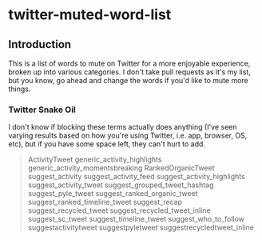 # twitter-muted-word-list

## Introduction

This is a list of words to mute on Twitter for a more enjoyable experience, broken up into various categories. I don't take pull requests as it's my list, but you know, go ahead and change the words if you'd like to mute more things.

### Twitter Snake Oil

I don't know if blocking these terms actually does anything (I've seen varying results based on how you're using Twitter, i.e. app, browser, OS, etc), but if you have some space left, they can't hurt to add.

>ActivityTweet
generic_activity_highlights
generic_activity_momentsbreaking
RankedOrganicTweet
suggest_activity
suggest_activity_feed
suggest_activity_highlights
suggest_activity_tweet
suggest_grouped_tweet_hashtag
suggest_pyle_tweet
suggest_ranked_organic_tweet
suggest_ranked_timeline_tweet
suggest_recap
suggest_recycled_tweet
suggest_recycled_tweet_inline
suggest_sc_tweet
suggest_timeline_tweet
suggest_who_to_follow
suggestactivitytweet
suggestpyletweet
suggestrecycledtweet_inline
